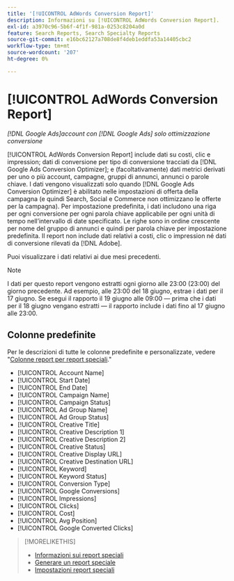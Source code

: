 ```yaml
---
title: '[!UICONTROL AdWords Conversion Report]'
description: Informazioni su [!UICONTROL AdWords Conversion Report].
exl-id: a3970c96-5b6f-4f1f-981a-0253c8204a0d
feature: Search Reports, Search Specialty Reports
source-git-commit: e16bc62127a708de8f4deb1eddfa53a14405cbc2
workflow-type: tm+mt
source-wordcount: '207'
ht-degree: 0%

---
```


# [!UICONTROL AdWords Conversion Report]

*[!DNL Google Ads]account con [!DNL Google Ads] solo ottimizzazione conversione*

[!UICONTROL AdWords Conversion Report] include dati su costi, clic e impression; dati di conversione per tipo di conversione tracciati da [!DNL Google Ads Conversion Optimizer]; e (facoltativamente) dati metrici derivati per uno o più account, campagne, gruppi di annunci, annunci o parole chiave. I dati vengono visualizzati solo quando [!DNL Google Ads Conversion Optimizer] è abilitato nelle impostazioni di offerta della campagna (e quindi Search, Social e Commerce non ottimizzano le offerte per la campagna). Per impostazione predefinita, i dati includono una riga per ogni conversione per ogni parola chiave applicabile per ogni unità di tempo nell’intervallo di date specificato. Le righe sono in ordine crescente per nome del gruppo di annunci e quindi per parola chiave per impostazione predefinita. Il report non include dati relativi a costi, clic o impression né dati di conversione rilevati da [!DNL Adobe].

Puoi visualizzare i dati relativi ai due mesi precedenti.

>[!NOTE]
>
>I dati per questo report vengono estratti ogni giorno alle 23:00 (23:00) del giorno precedente. Ad esempio, alle 23:00 del 18 giugno, estrae i dati per il 17 giugno. Se esegui il rapporto il 19 giugno alle 09:00 — prima che i dati per il 18 giugno vengano estratti — il rapporto include i dati fino al 17 giugno alle 23:00.

## Colonne predefinite

Per le descrizioni di tutte le colonne predefinite e personalizzate, vedere &quot;[Colonne report per report speciali](specialty-report-columns.md).&quot;

* [!UICONTROL Account Name]
* [!UICONTROL Start Date]
* [!UICONTROL End Date]
* [!UICONTROL Campaign Name]
* [!UICONTROL Campaign Status]
* [!UICONTROL Ad Group Name]
* [!UICONTROL Ad Group Status]
* [!UICONTROL Creative Title]
* [!UICONTROL Creative Description 1]
* [!UICONTROL Creative Description 2]
* [!UICONTROL Creative Status]
* [!UICONTROL Creative Display URL]
* [!UICONTROL Creative Destination URL]
* [!UICONTROL Keyword]
* [!UICONTROL Keyword Status]
* [!UICONTROL Conversion Type]
* [!UICONTROL Google Conversions]
* [!UICONTROL Impressions]
* [!UICONTROL Clicks]
* [!UICONTROL Cost]
* [!UICONTROL Avg Position]
* [!UICONTROL Google Converted Clicks]

>[!MORELIKETHIS]
>
>* [Informazioni sui report speciali](specialty-report-about.md)
>* [Generare un report speciale](specialty-report-generate.md)
>* [Impostazioni report speciali](specialty-report-settings.md)
